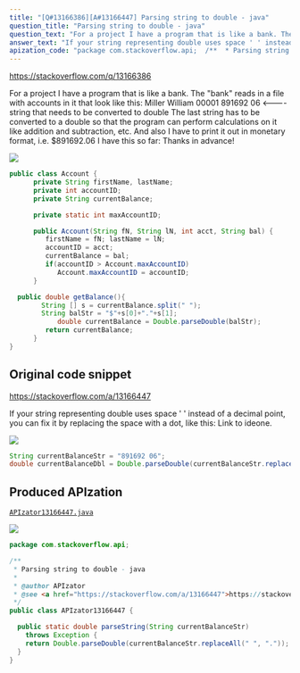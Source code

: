 ```yaml
---
title: "[Q#13166386][A#13166447] Parsing string to double - java"
question_title: "Parsing string to double - java"
question_text: "For a project I have a program that is like a bank. The \"bank\" reads in a file with accounts in it that look like this:  Miller William 00001 891692 06    <----string that needs to be converted to double  The last string has to be converted to a double so that the program can perform calculations on it like addition and subtraction, etc.  And also I have to print it out in monetary format, i.e. $891692.06 I have this so far: Thanks in advance!"
answer_text: "If your string representing double uses space ' ' instead of a decimal point, you can fix it by replacing the space with a dot, like this: Link to ideone."
apization_code: "package com.stackoverflow.api;  /**  * Parsing string to double - java  *  * @author APIzator  * @see <a href=\"https://stackoverflow.com/a/13166447\">https://stackoverflow.com/a/13166447</a>  */ public class APIzator13166447 {    public static double parseString(String currentBalanceStr)     throws Exception {     return Double.parseDouble(currentBalanceStr.replaceAll(\" \", \".\"));   } }"
---
```


https://stackoverflow.com/q/13166386

For a project I have a program that is like a bank. The &quot;bank&quot; reads in a file with accounts in it that look like this: 
Miller
William
00001
891692 06    &lt;----string that needs to be converted to double 
The last string has to be converted to a double so that the program can perform calculations on it like addition and subtraction, etc. 
And also I have to print it out in monetary format, i.e. $891692.06
I have this so far:
Thanks in advance!


<div class="code-logo"><img src="/stackoverflow.png" /></div>

```java
public class Account {
      private String firstName, lastName;
      private int accountID;
      private String currentBalance; 

      private static int maxAccountID;

      public Account(String fN, String lN, int acct, String bal) {
         firstName = fN; lastName = lN;
         accountID = acct;
         currentBalance = bal;
         if(accountID > Account.maxAccountID)
            Account.maxAccountID = accountID;
      }     

  public double getBalance(){
        String [] s = currentBalance.split(" ");
        String balStr = "$"+s[0]+"."+s[1];
            double currentBalance = Double.parseDouble(balStr);
         return currentBalance;
      }
}
```


## Original code snippet

https://stackoverflow.com/a/13166447

If your string representing double uses space &#x27; &#x27; instead of a decimal point, you can fix it by replacing the space with a dot, like this:
Link to ideone.

<div class="code-logo"><img src="/stackoverflow.png" /></div>

```java
String currentBalanceStr = "891692 06";
double currentBalanceDbl = Double.parseDouble(currentBalanceStr.replaceAll(" ","."));
```

## Produced APIzation

[`APIzator13166447.java`](https://github.com/pasqualesalza/apization-temp/raw/main/data/search/APIzator13166447.java)

<div class="code-logo"><img src="/apizator.png" /></div>

```java
package com.stackoverflow.api;

/**
 * Parsing string to double - java
 *
 * @author APIzator
 * @see <a href="https://stackoverflow.com/a/13166447">https://stackoverflow.com/a/13166447</a>
 */
public class APIzator13166447 {

  public static double parseString(String currentBalanceStr)
    throws Exception {
    return Double.parseDouble(currentBalanceStr.replaceAll(" ", "."));
  }
}

```